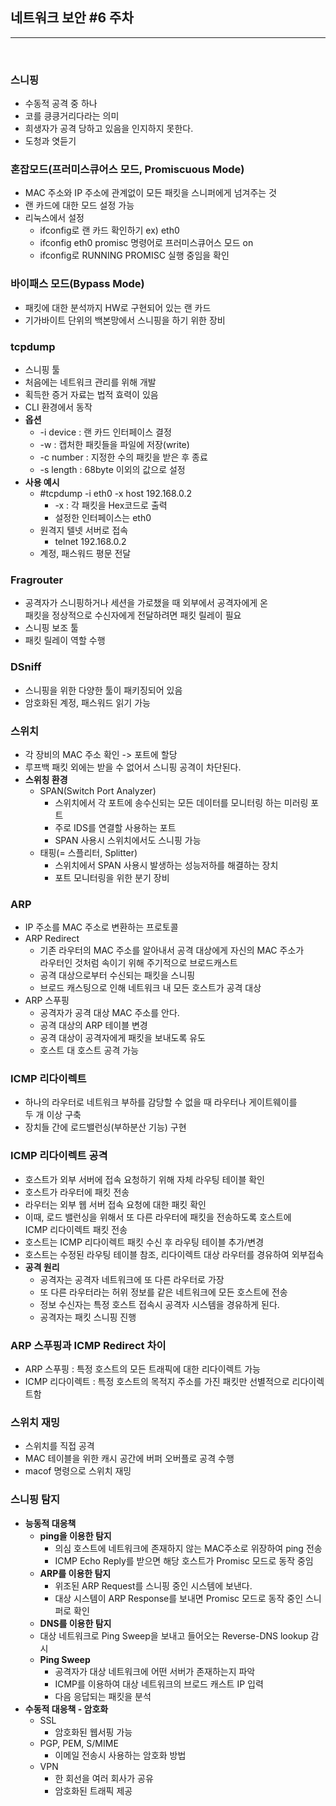 ## 네트워크 보안 #6 주차

***

<br> 

### **스니핑**

- 수동적 공격 중 하나
- 코를 킁킁거리다라는 의미
- 희생자가 공격 당하고 있음을 인지하지 못한다.
- 도청과 엿듣기



### **혼잡모드(프러미스큐어스 모드, Promiscuous Mode)**

- MAC 주소와 IP 주소에 관계없이 모든 패킷을 스니퍼에게 넘겨주는 것
- 랜 카드에 대한 모드 설정 가능
- 리눅스에서 설정
  - ifconfig로 랜 카드 확인하기 ex) eth0
  - ifconfig eth0 promisc 명령어로 프러미스큐어스 모드 on
  - ifconfig로 RUNNING PROMISC 실행 중임을 확인



### **바이패스 모드(Bypass Mode)**

- 패킷에 대한 분석까지 HW로 구현되어 있는 랜 카드
- 기가바이트 단위의 백본망에서 스니핑을 하기 위한 장비



### **tcpdump**

- 스니핑 툴
- 처음에는 네트워크 관리를 위해 개발
- 획득한 증거 자료는 법적 효력이 있음
- CLI 환경에서 동작
- **옵션**
  - -i device : 랜 카드 인터페이스 결정
  - -w : 캡처한 패킷들을 파일에 저장(write)
  - -c number : 지정한 수의 패킷을 받은 후 종료
  - -s length : 68byte 이외의 값으로 설정
- **사용 예시**
  - #tcpdump -i eth0 -x host 192.168.0.2
    - -x : 각 패킷을 Hex코드로 출력
    - 설정한 인터페이스는 eth0
  - 원격지 텔넷 서버로 접속
    - telnet 192.168.0.2
  - 계정, 패스워드 평문 전달



### **Fragrouter**

- 공격자가 스니핑하거나 세션을 가로챘을 때 외부에서 공격자에게 온<br> 패킷을 정상적으로 수신자에게 전달하려면 패킷 릴레이 필요
- 스니핑 보조 툴
- 패킷 릴레이 역할 수행



### **DSniff**

- 스니핑을 위한 다양한 툴이 패키징되어 있음
- 암호화된 계정, 패스워드 읽기 가능



### **스위치**

- 각 장비의 MAC 주소 확인 -> 포트에 할당
- 루프백 패킷 외에는 받을 수 없어서 스니핑 공격이 차단된다.
- **스위칭 환경**
  - SPAN(Switch Port Analyzer)
    - 스위치에서 각 포트에 송수신되는 모든 데이터를 모니터링 하는 미러링 포트
    - 주로 IDS를 연결할 사용하는 포트
    - SPAN 사용시 스위치에서도 스니핑 가능
  - 태핑(= 스플리터, Splitter)
    - 스위치에서 SPAN 사용시 발생하는 성능저하를 해결하는 장치
    - 포트 모니터링을 위한 분기 장비



### **ARP**

- IP 주소를 MAC 주소로 변환하는 프로토콜
- ARP Redirect
  - 기존 라우터의 MAC 주소를 알아내서 공격 대상에게 자신의 MAC 주소가<br> 라우터인 것처럼 속이기 위해 주기적으로 브로드캐스트
  - 공격 대상으로부터 수신되는 패킷을 스니핑
  - 브로드 캐스팅으로 인해 네트워크 내 모든 호스트가 공격 대상
- ARP 스푸핑
  - 공격자가 공격 대상 MAC 주소를 안다.
  - 공격 대상의 ARP 테이블 변경
  - 공격 대상이 공격자에게 패킷을 보내도록 유도
  - 호스트 대 호스트 공격 가능

### **ICMP 리다이렉트**

- 하나의 라우터로 네트워크 부하를 감당할 수 없을 때 라우터나 게이트웨이를<br> 두 개 이상 구축
- 장치들 간에 로드밸런싱(부하분산 기능) 구현



### **ICMP 리다이렉트 공격**

- 호스트가 외부 서버에 접속 요청하기 위해 자체 라우팅 테이블 확인
- 호스트가 라우터에 패킷 전송
- 라우터는 외부 웹 서버 접속 요청에 대한 패킷 확인
- 이때, 로드 밸런싱을 위해서 또 다른 라우터에 패킷을 전송하도록 호스트에<br> ICMP 리다이렉트 패킷 전송
- 호스트는 ICMP 리다이렉트 패킷 수신 후 라우팅 테이블 추가/변경
- 호스트는 수정된 라우팅 테이블 참조, 리다이렉트 대상 라우터를 경유하여 외부접속
- **공격 원리**
  - 공격자는 공격자 네트워크에 또 다른 라우터로 가장
  - 또 다른 라우터라는 허위 정보를 같은 네트워크에 모든 호스트에 전송
  - 정보 수신자는 특정 호스트 접속시 공격자 시스템을 경유하게 된다.
  - 공격자는 패킷 스니핑 진행


### **ARP 스푸핑과 ICMP Redirect 차이**

- ARP 스푸핑 : 특정 호스트의 모든 트래픽에 대한 리다이렉트 가능
- ICMP 리다이렉트 : 특정 호스트의 목적지 주소를 가진 패킷만 선별적으로 리다이렉트함



### **스위치 재밍**

- 스위치를 직접 공격
- MAC 테이블을 위한 캐시 공간에 버퍼 오버플로 공격 수행 
- macof 명령으로 스위치 재밍 



### **스니핑 탐지**

- **능동적 대응책**
  - **ping을 이용한 탐지**
    - 의심 호스트에 네트워크에 존재하지 않는 MAC주소로 위장하여 ping 전송
    - ICMP Echo Reply를 받으면 해당 호스트가 Promisc 모드로 동작 중임
  - **ARP를 이용한 탐지**
    - 위조된 ARP Request를 스니핑 중인 시스템에 보낸다.
    - 대상 시스템이 ARP Response를 보내면 Promisc 모드로 동작 중인 스니퍼로 확인
  - **DNS를 이용한 탐지**
  - 대상 네트워크로 Ping Sweep을 보내고 들어오는 Reverse-DNS lookup 감시
  - **Ping Sweep**
    - 공격자가 대상 네트워크에 어떤 서버가 존재하는지 파악
    - ICMP를 이용하여 대상 네트워크의 브로드 캐스트 IP 입력
    - 다음 응답되는 패킷을 분석
- **수동적 대응책 - 암호화**
  - SSL
    - 암호화된 웹서핑 가능
  - PGP, PEM, S/MIME
    - 이메일 전송시 사용하는 암호화 방법
  - VPN
    - 한 회선을 여러 회사가 공유
    - 암호화된 트래픽 제공

